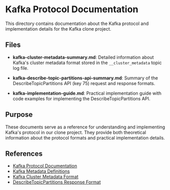 # Kafka Protocol Documentation

This directory contains documentation about the Kafka protocol and implementation details for the Kafka clone project.

## Files

- **kafka-cluster-metadata-summary.md**: Detailed information about Kafka's cluster metadata format stored in the `__cluster_metadata` topic log file.

- **kafka-describe-topic-partitions-api-summary.md**: Summary of the DescribeTopicPartitions API (key 75) request and response formats.

- **kafka-implementation-guide.md**: Practical implementation guide with code examples for implementing the DescribeTopicPartitions API.

## Purpose

These documents serve as a reference for understanding and implementing Kafka's protocol in our clone project. They provide both theoretical information about the protocol formats and practical implementation details.

## References

- [Kafka Protocol Documentation](https://kafka.apache.org/protocol.html)
- [Kafka Metadata Definitions](https://github.com/apache/kafka/tree/5b3027dfcbcb62d169d4b4421260226e620459af/metadata/src/main/resources/common/metadata)
- [Kafka Cluster Metadata Format](https://binspec.org/kafka-cluster-metadata)
- [DescribeTopicPartitions Response Format](https://binspec.org/kafka-describe-topic-partitions-response-v0)
